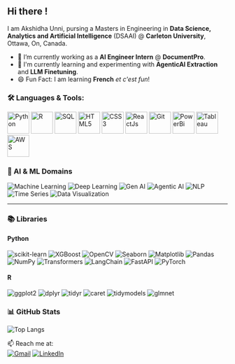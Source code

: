 ## Hi there !
I am Akshidha Unni, pursing a Masters in Engineering in **Data Science, Analytics and Artificial Intelligence** (DSAAI) @ **Carleton University**, Ottawa, On, Canada.
- 🔭 I’m currently working as a **AI Engineer Intern** @ **DocumentPro**.
- 🌱 I'm currently learning and experimenting with **AgenticAI Extraction** and **LLM Finetuning**.
- 😄 Fun Fact: I am learning **French** _et c'est fun_!
 
 ### 🛠️ Languages & Tools:  
 <p align="left">
  <img src="https://cdn.jsdelivr.net/gh/devicons/devicon/icons/python/python-original.svg" alt="Python" width="50" height="50"/>
  <img src="https://cdn.jsdelivr.net/gh/devicons/devicon/icons/r/r-original.svg" alt="R" width="50" height="50"/>
  <img src="https://cdn.jsdelivr.net/gh/devicons/devicon/icons/mysql/mysql-original.svg" alt="SQL" width="50" height="50"/>
  <img src="https://cdn.jsdelivr.net/gh/devicons/devicon/icons/html5/html5-original.svg" alt="HTML5" width="50" height="50"/>
  <img src="https://cdn.jsdelivr.net/gh/devicons/devicon/icons/css3/css3-original.svg" alt="CSS3" width="50" height="50"/>
  <img src ="https://cdn.jsdelivr.net/gh/devicons/devicon/icons/react/react-original.svg" alt="ReactJs" width="50" height="50"/>
  <img src="https://cdn.jsdelivr.net/gh/devicons/devicon/icons/git/git-original.svg" alt="Git" width="50" height="50"/>
  <img src="https://img.icons8.com/color/48/power-bi.png" alt="PowerBi" width="50" height="50"/>
  <img src="https://img.icons8.com/color/48/tableau-software.png" alt="Tableau" width="50" height="50"/>
  <img src="https://img.icons8.com/color/48/amazon-web-services.png" alt="AWS" width="50" height="50"/>
</p>

### 🤖 AI & ML Domains
![Machine Learning](https://img.shields.io/badge/Machine%20Learning-blue?style=style=flat-square&logo=scikit-learn&logoColor=white)
![Deep Learning](https://img.shields.io/badge/Deep%20Learning-darkblue?style=style=flat-square&logo=pytorch&logoColor=white)
![Gen AI](https://img.shields.io/badge/Generative%20AI-black?style=style=flat-square&logo=OpenAI&logoColor=white)
![Agentic AI](https://img.shields.io/badge/Agentic%20AI-purple?style=style=flat-square&logo=autogpt&logoColor=white)
![NLP](https://img.shields.io/badge/Natural%20Language%20Processing-green?style=style=flat-square&logo=spacy&logoColor=white)
![Time Series](https://img.shields.io/badge/Time%20Series-ff7f50?style=style=flat-square&logo=clockify&logoColor=white)
![Data Visualization](https://img.shields.io/badge/Data%20Visualization-teal?style=style=flat-square&logo=plotly&logoColor=white)

---

### 📚 Libraries

#### Python
![scikit-learn](https://img.shields.io/badge/scikit--learn-F7931E?style=style=flat-square&logo=scikit-learn&logoColor=white)
![XGBoost](https://img.shields.io/badge/XGBoost-d9534f?style=style=flat-square)
![OpenCV](https://img.shields.io/badge/OpenCV-5C3EE8?style=style=flat-square&logo=opencv&logoColor=white)
![Seaborn](https://img.shields.io/badge/Seaborn-3776AB?style=style=flat-square)
![Matplotlib](https://img.shields.io/badge/Matplotlib-0080CD?style=style=flat-square)
![Pandas](https://img.shields.io/badge/Pandas-150458?style=style=flat-square&logo=pandas&logoColor=white)
![NumPy](https://img.shields.io/badge/NumPy-013243?style=style=flat-square&logo=numpy&logoColor=white)
![Transformers](https://img.shields.io/badge/HuggingFace%20Transformers-yellow?style=style=flat-square&logo=huggingface&logoColor=black)
![LangChain](https://img.shields.io/badge/LangChain-black?style=style=flat-square)
![FastAPI](https://img.shields.io/badge/FastAPI-009688?style=style=flat-square&logo=fastapi&logoColor=white)
![PyTorch](https://img.shields.io/badge/PyTorch-EE4C2C?style=style=flat-square&logo=pytorch&logoColor=white)

#### R
![ggplot2](https://img.shields.io/badge/ggplot2-2C3E50?style=style=flat-square)
![dplyr](https://img.shields.io/badge/dplyr-1F77B4?style=style=flat-square)
![tidyr](https://img.shields.io/badge/tidyr-17BECF?style=style=flat-square)
![caret](https://img.shields.io/badge/caret-FF7F0E?style=style=flat-square)
![tidymodels](https://img.shields.io/badge/tidymodels-8E44AD?style=style=flat-square)
![glmnet](https://img.shields.io/badge/glmnet-C0392B?style=style=flat-square)

### 📊 GitHub Stats

![Top Langs](https://github-readme-stats.vercel.app/api/top-langs/?username=akshidha-unni&layout=compact&theme=tokyonight)

📫 Reach me at:  
[![Gmail](https://img.shields.io/badge/Gmail-akshidha2002@gmail.com-red?style=flat&logo=gmail)](mailto:akshidha2002@gmail.com) [![LinkedIn](https://img.shields.io/badge/LinkedIn-Akshidha_Unni-blue?style=flat&logo=linkedin)](https://www.linkedin.com/in/akshidha-unni-5669271b0/)  


